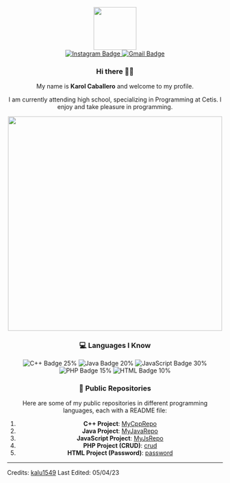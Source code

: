 <div align="center">
  
  <div id="header">
    <img src="https://media.giphy.com/media/M9gbBd9nbDrOTu1Mqx/giphy.gif" width="100"/>
  </div>
  
  <div id="badges">
    <a href="https://www.instagram.com/karolc._/">
      <img src="https://img.shields.io/badge/Instagram-red?style=for-the-badge&logo=instagram&logoColor=white" alt="Instagram Badge"/>
    </a>
    <a href="mailto:karolromero139@gmail.com">
      <img src="https://img.shields.io/badge/Gmail-white?style=for-the-badge&logo=gmail&logoColor=red" alt="Gmail Badge"/>
    </a>
  </div>

  ### Hi there 👋🎉

  My name is **Karol Caballero** and welcome to my profile.

  I am currently attending high school, specializing in Programming at Cetis. I enjoy and take pleasure in programming.

  <img src="https://media.giphy.com/media/L8K62iTDkzGX6/giphy.gif" width="500"/>
  
  ### :computer: Languages I Know

  <div id="languages">
    <img src="https://img.shields.io/badge/C++-00599C?style=for-the-badge&logo=c%2B%2B&logoColor=white" alt="C++ Badge"/> 25%
    <img src="https://img.shields.io/badge/Java-007396?style=for-the-badge&logo=java&logoColor=white" alt="Java Badge"/> 20%
    <img src="https://img.shields.io/badge/JavaScript-F7DF1E?style=for-the-badge&logo=javascript&logoColor=black" alt="JavaScript Badge"/> 30%
    <img src="https://img.shields.io/badge/PHP-777BB4?style=for-the-badge&logo=php&logoColor=white" alt="PHP Badge"/> 15%
    <img src="https://img.shields.io/badge/HTML-E34F26?style=for-the-badge&logo=html5&logoColor=white" alt="HTML Badge"/> 10%
  </div>
  
  ### :file_folder: Public Repositories

  Here are some of my public repositories in different programming languages, each with a README file:

  1. **C++ Project**: [MyCppRepo](https://github.com/kalu1549/MyCppRepo)
  2. **Java Project**: [MyJavaRepo](https://github.com/kalu1549/MyJavaRepo)
  3. **JavaScript Project**: [MyJsRepo](https://github.com/kalu1549/MyJsRepo)
  4. **PHP Project (CRUD)**: [crud](https://github.com/kalu1549/crud)
  5. **HTML Project (Password)**: [password]([https://github.com/kalu1549/password](https://github.com/kalus1549/password/commit/a89180b3bd3341ceba4bace8debe7b06d7647d01))

</div>

------

Credits: [kalu1549](https://github.com/kalu1549)
Last Edited: 05/04/23

